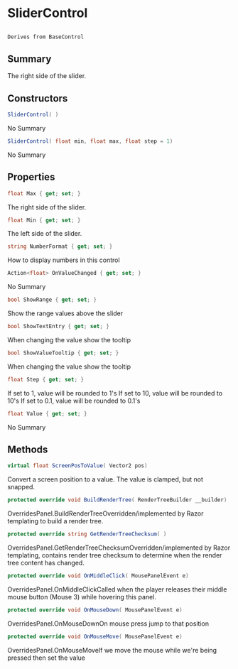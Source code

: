 # SliderControl

## 
```c#
Derives from BaseControl
```

## Summary

The right side of the slider.
## Constructors

```c#
SliderControl( ) 
```
No Summary
```c#
SliderControl( float min, float max, float step = 1) 
```
No Summary
## Properties

```c#
float Max { get; set; } 
```
The right side of the slider.
```c#
float Min { get; set; } 
```
The left side of the slider.
```c#
string NumberFormat { get; set; } 
```
How to display numbers in this control
```c#
Action<float> OnValueChanged { get; set; } 
```
No Summary
```c#
bool ShowRange { get; set; } 
```
Show the range values above the slider
```c#
bool ShowTextEntry { get; set; } 
```
When changing the value show the tooltip
```c#
bool ShowValueTooltip { get; set; } 
```
When changing the value show the tooltip
```c#
float Step { get; set; } 
```
If set to 1, value will be rounded to 1's
If set to 10, value will be rounded to 10's
If set to 0.1, value will be rounded to 0.1's
```c#
float Value { get; set; } 
```
No Summary
## Methods

```c#
virtual float ScreenPosToValue( Vector2 pos) 
```
Convert a screen position to a value. The value is clamped, but not snapped.
```c#
protected override void BuildRenderTree( RenderTreeBuilder __builder) 
```
OverridesPanel.BuildRenderTreeOverridden/implemented by Razor templating to build a render tree.
```c#
protected override string GetRenderTreeChecksum( ) 
```
OverridesPanel.GetRenderTreeChecksumOverridden/implemented by Razor templating, contains render tree checksum to determine when the render tree content has changed.
```c#
protected override void OnMiddleClick( MousePanelEvent e) 
```
OverridesPanel.OnMiddleClickCalled when the player releases their middle mouse button (Mouse 3) while hovering this panel.
```c#
protected override void OnMouseDown( MousePanelEvent e) 
```
OverridesPanel.OnMouseDownOn mouse press jump to that position
```c#
protected override void OnMouseMove( MousePanelEvent e) 
```
OverridesPanel.OnMouseMoveIf we move the mouse while we're being pressed then set the value
